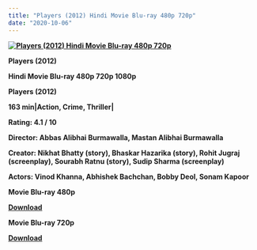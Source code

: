 ```yaml
---
title: "Players (2012) Hindi Movie Blu-ray 480p 720p"
date: "2020-10-06"
---
```


[**![Players (2012) Hindi Movie Blu-ray 480p 720p](https://1.bp.blogspot.com/-wN3qUcbzsVc/Xt5akthwTBI/AAAAAAAACxU/4bILCp-1b0k0nYc5osiX-_qr7_4r6Tc-ACLcBGAsYHQ/s1600/playersmovie.jpg "Players (2012) Hindi Movie Blu-ray 480p 720p")**](https://1.bp.blogspot.com/-wN3qUcbzsVc/Xt5akthwTBI/AAAAAAAACxU/4bILCp-1b0k0nYc5osiX-_qr7_4r6Tc-ACLcBGAsYHQ/s1600/playersmovie.jpg)

 **Players (2012)**

**Hindi Movie Blu-ray 480p 720p 1080p**

**Players (2012)**

**163 min|Action, Crime, Thriller|**

**Rating: 4.1 / 10** 

**Director: Abbas Alibhai Burmawalla, Mastan Alibhai Burmawalla**

**Creator: Nikhat Bhatty (story), Bhaskar Hazarika (story), Rohit Jugraj (screenplay), Sourabh Ratnu (story), Sudip Sharma (screenplay)**

**Actors: Vinod Khanna, Abhishek Bachchan, Bobby Deol, Sonam Kapoor**

 **Movie Blu-ray 480p** 

**[Download](https://myglinks.xyz/6044)** 

 **Movie Blu-ray 720p** 

**[Download](https://myglinks.xyz/6045)**
